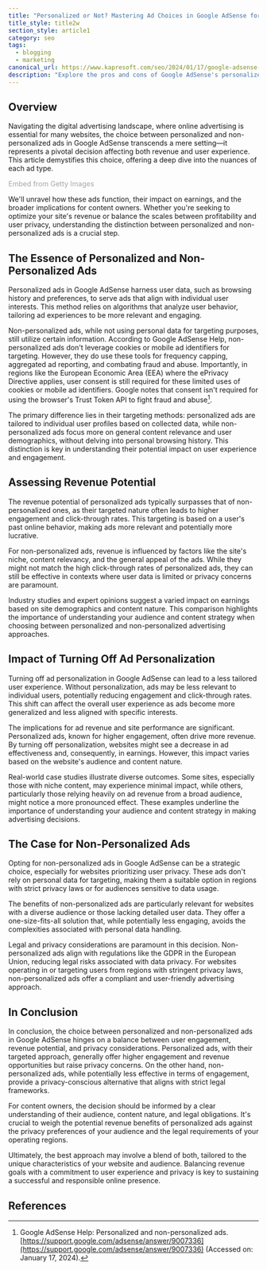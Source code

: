 ```yaml
---
title: "Personalized or Not? Mastering Ad Choices in Google AdSense for Revenue and Privacy"
title_style: title2w
section_style: article1
category: seo
tags:
  - blogging
  - marketing  
canonical_url: https://www.kapresoft.com/seo/2024/01/17/google-adsense-personalized-vs-non-personalized-ads.html
description: "Explore the pros and cons of Google AdSense's personalized vs. non-personalized ads. Understand which option best suits your site."
---
```


## Overview

Navigating the digital advertising landscape, where online advertising is essential for many websites, the choice between personalized and non-personalized ads in Google AdSense transcends a mere setting—it represents a pivotal decision affecting both revenue and user experience. This article demystifies this choice, offering a deep dive into the nuances of each ad type.<!--excerpt-->

<div class="getty-image">
  <a id='Or2tFyMnSxBrgJtpr3TZwA' class='gie-single' href='http://www.gettyimages.com/detail/1415832512' target='_blank' style='color:#a7a7a7;text-decoration:none;font-weight:normal !important;border:none;display:inline-block;'>Embed from Getty Images</a><script>window.gie=window.gie||function(c){(gie.q=gie.q||[]).push(c)};gie(function(){gie.widgets.load({id:'Or2tFyMnSxBrgJtpr3TZwA',sig:'9tEess2Xc4eyvllKh6_dcxBsPZRSGFHJbl0TKmgbGBE=',w:'600px',h:'250px',items:'1415832512',caption: false ,tld:'com',is360: false })});</script><script src='//embed-cdn.gettyimages.com/widgets.js' charset='utf-8' async></script>
</div>

We'll unravel how these ads function, their impact on earnings, and the broader implications for content owners. Whether you're seeking to optimize your site's revenue or balance the scales between profitability and user privacy, understanding the distinction between personalized and non-personalized ads is a crucial step.

## The Essence of Personalized and Non-Personalized Ads

Personalized ads in Google AdSense harness user data, such as browsing history and preferences, to serve ads that align with individual user interests. This method relies on algorithms that analyze user behavior, tailoring ad experiences to be more relevant and engaging.

Non-personalized ads, while not using personal data for targeting purposes, still utilize certain information. According to Google AdSense Help, non-personalized ads don't leverage cookies or mobile ad identifiers for targeting. However, they do use these tools for frequency capping, aggregated ad reporting, and combating fraud and abuse. Importantly, in regions like the European Economic Area (EEA) where the ePrivacy Directive applies, user consent is still required for these limited uses of cookies or mobile ad identifiers. Google notes that consent isn't required for using the browser's Trust Token API to fight fraud and abuse[^1].

The primary difference lies in their targeting methods: personalized ads are tailored to individual user profiles based on collected data, while non-personalized ads focus more on general content relevance and user demographics, without delving into personal browsing history. This distinction is key in understanding their potential impact on user experience and engagement.

## Assessing Revenue Potential

The revenue potential of personalized ads typically surpasses that of non-personalized ones, as their targeted nature often leads to higher engagement and click-through rates. This targeting is based on a user's past online behavior, making ads more relevant and potentially more lucrative.

For non-personalized ads, revenue is influenced by factors like the site's niche, content relevancy, and the general appeal of the ads. While they might not match the high click-through rates of personalized ads, they can still be effective in contexts where user data is limited or privacy concerns are paramount.

Industry studies and expert opinions suggest a varied impact on earnings based on site demographics and content nature. This comparison highlights the importance of understanding your audience and content strategy when choosing between personalized and non-personalized advertising approaches.

## Impact of Turning Off Ad Personalization

Turning off ad personalization in Google AdSense can lead to a less tailored user experience. Without personalization, ads may be less relevant to individual users, potentially reducing engagement and click-through rates. This shift can affect the overall user experience as ads become more generalized and less aligned with specific interests.

The implications for ad revenue and site performance are significant. Personalized ads, known for higher engagement, often drive more revenue. By turning off personalization, websites might see a decrease in ad effectiveness and, consequently, in earnings. However, this impact varies based on the website's audience and content nature.

Real-world case studies illustrate diverse outcomes. Some sites, especially those with niche content, may experience minimal impact, while others, particularly those relying heavily on ad revenue from a broad audience, might notice a more pronounced effect. These examples underline the importance of understanding your audience and content strategy in making advertising decisions.

## The Case for Non-Personalized Ads

Opting for non-personalized ads in Google AdSense can be a strategic choice, especially for websites prioritizing user privacy. These ads don't rely on personal data for targeting, making them a suitable option in regions with strict privacy laws or for audiences sensitive to data usage.

The benefits of non-personalized ads are particularly relevant for websites with a diverse audience or those lacking detailed user data. They offer a one-size-fits-all solution that, while potentially less engaging, avoids the complexities associated with personal data handling.

Legal and privacy considerations are paramount in this decision. Non-personalized ads align with regulations like the GDPR in the European Union, reducing legal risks associated with data privacy. For websites operating in or targeting users from regions with stringent privacy laws, non-personalized ads offer a compliant and user-friendly advertising approach.

## In Conclusion

In conclusion, the choice between personalized and non-personalized ads in Google AdSense hinges on a balance between user engagement, revenue potential, and privacy considerations. Personalized ads, with their targeted approach, generally offer higher engagement and revenue opportunities but raise privacy concerns. On the other hand, non-personalized ads, while potentially less effective in terms of engagement, provide a privacy-conscious alternative that aligns with strict legal frameworks.

For content owners, the decision should be informed by a clear understanding of their audience, content nature, and legal obligations. It's crucial to weigh the potential revenue benefits of personalized ads against the privacy preferences of your audience and the legal requirements of your operating regions.

Ultimately, the best approach may involve a blend of both, tailored to the unique characteristics of your website and audience. Balancing revenue goals with a commitment to user experience and privacy is key to sustaining a successful and responsible online presence.

## References

[^1]: Google AdSense Help: Personalized and non-personalized ads. [https://support.google.com/adsense/answer/9007336](https://support.google.com/adsense/answer/9007336) (Accessed on: January 17, 2024).

